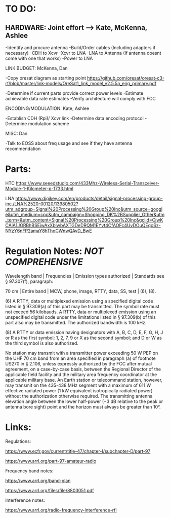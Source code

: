 # TO DO:

## HARDWARE: Joint effort --> Kate, McKenna, Ashlee

  -Identify and procure antenna
  -Build/Order cables (Including adapters if necessary)
     -CDH to Xcvr
     -Xcvr to LNA
     -LNA to Antenna (If antenna doesnt come with one that works)
     -Power to LNA
    
    
    
LINK BUDGET: McKenna, Dan
  
  -Copy oresat diagram as starting point
  https://github.com/oresat/oresat-c3-rf/blob/master/link-models/OreSat1_link_model_v2.5.5a_eng_primary.pdf
  
  -Determine if current parts provide correct power levels
  -Estimate achievable data rate estimates
  -Verify architecture will comply with FCC
 
 
 
ENCODING/MODULATION: Kate, Ashlee 
  
  -Establish CDH (Rpi)/ Xcvr link
  -Determine data encoding protocol
  -Determine modulation scheme
  
MISC: Dan

  -Talk to EOSS about freq usage and see if they have antenna recommendation


# Parts:
HTC
https://www.seeedstudio.com/433Mhz-Wireless-Serial-Transceiver-Module-1-Kilometer-p-1733.html

LNA
https://www.digikey.com/en/products/detail/signal-processing-group-inc./LNA%2520-00120/13980502?utm_adgroup=Signal%20Processing%20Group%20Inc&utm_source=google&utm_medium=cpc&utm_campaign=Shopping_DK%2BSupplier_Other&utm_term=&utm_content=Signal%20Processing%20Group%20Inc&gclid=CjwKCAiA1JGRBhBSEiwAxXblwbAXTGDeDRQM1EYvt4CfAOFc4UvDOuQEqoSz-NYzY6nFP2amaY8hThoCWnwQAvD_BwE

# Regulation Notes: ***NOT COMPREHENSIVE***

Wavelength band | Frequencies | Emission types authorized | Standards see § 97.307(f), paragraph:

70 cm | Entire band | MCW, phone, image, RTTY, data, SS, test | (6), (8). 

(6) A RTTY, data or multiplexed emission using a specified digital code listed in § 97.309(a) of this part may be transmitted. The symbol rate must not exceed 56 kilobauds. A RTTY, data or multiplexed emission using an unspecified digital code under the limitations listed in § 97.309(b) of this part also may be transmitted. The authorized bandwidth is 100 kHz. 

(8) A RTTY or data emission having designators with A, B, C, D, E, F, G, H, J or R as the first symbol; 1, 2, 7, 9 or X as the second symbol; and D or W as the third symbol is also authorized.

No station may transmit with a transmitter power exceeding 50 W PEP on the UHF 70 cm band from an area specified in paragraph (a) of footnote US270 in § 2.106, unless expressly authorized by the FCC after mutual agreement, on a case-by-case basis, between the Regional Director of the applicable field facility and the military area frequency coordinator at the applicable military base. An Earth station or telecommand station, however, may transmit on the 435-438 MHz segment with a maximum of 611 W effective radiated power (1 kW equivalent isotropically radiated power) without the authorization otherwise required. The transmitting antenna elevation angle between the lower half-power (−3 dB relative to the peak or antenna bore sight) point and the horizon must always be greater than 10°.



# Links:

Regulations:

https://www.ecfr.gov/current/title-47/chapter-I/subchapter-D/part-97

https://www.arrl.org/part-97-amateur-radio

Frequency band notes:

https://www.arrl.org/band-plan

https://www.arrl.org/files/file/8803051.pdf

Interference notes:

https://www.arrl.org/radio-frequency-interference-rfi
